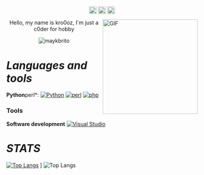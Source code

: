 #                                                                    

<p align="center">
<a href="https://twitter.com/1337kro" target="blank"><img align="center" src="https://cdn.jsdelivr.net/npm/simple-icons@3.0.1/icons/twitter.svg" alt="kro" height="20" width="20" /></a>
<a href="https://t.me/wisbvb" target="blank"><img align="center" src="https://cdn.jsdelivr.net/npm/simple-icons@3.0.1/icons/telegram.svg" alt="kro" height="20" width="20" /></a>
<a href="https://www.youtube.com/channel/UCAkEEbGfdDhyBmkOwm4Lh4w" target="blank"><img align="center" src="https://cdn.jsdelivr.net/npm/simple-icons@3.0.1/icons/youtube.svg" alt="kro" height="20" width="20" /></a>
</p>

<img align="right" alt="GIF" height="250" width="250"  src="https://www.pikpng.com/pngl/b/198-1987903_computer-overlays-vaporwave-aesthetic-tabs-aesthetic-computer-window.png" />

<p align="center">Hello, my name is kro0oz, I'm just a c0der for hobby</p>
<p align="center"> <img src="https://komarev.com/ghpvc/?username=kro0oz" alt="maykbrito" /> </p>


#                                                                    *Languages and tools*

**Python**perl*:
[![Python](https://img.shields.io/badge/-Python-black?style=flat&logo=python&link=https://github.com/Beutrano/Python)](https://github.com/https://github.com/extimative/Python)
[![perl](https://img.shields.io/badge/perl--black?style=flat&logo=perl&link=https://github.com/Beutrano/perl)](https://github.com/https://github.com/extimative/perl)
[![php](https://img.shields.io/badge/php--black?style=flat&logo=php&link=https://github.com/Beutrano/php)](https://github.com/https://github.com/extimative/php)

### Tools


**Software development**
[![Visual Studio](https://img.shields.io/badge/-007ACC?style=flat&logo=Visual-Studio-Code&logoColor=white&link=https://github.com/kro0oz "Visual Studio")](https://github.com/Cmmdx0)


#                                                                    *STATS*


[![Top Langs](https://github-readme-stats.vercel.app/api/top-langs/?username=kro0oz&show_icons=true&theme=dark)](https://github.com/extimative/github-readme-stats) ] ![Top Langs](https://github-readme-stats.vercel.app/api?username=kro0oz&show_icons=true&theme=dark)

